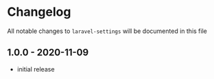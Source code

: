 # Changelog

All notable changes to `laravel-settings` will be documented in this file

## 1.0.0 - 2020-11-09

- initial release
